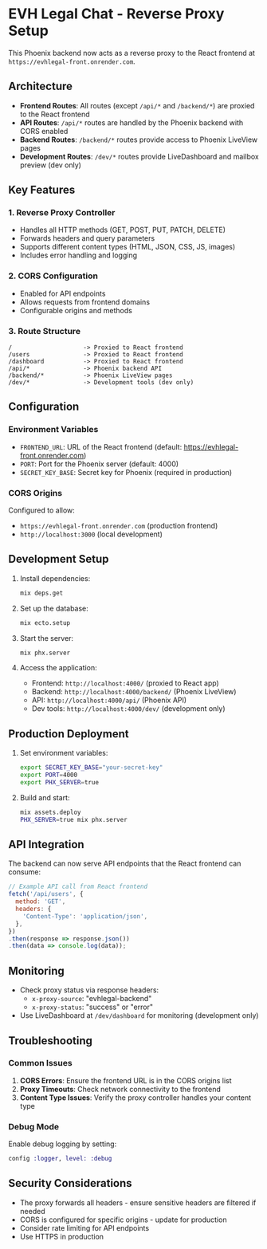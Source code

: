 # EVH Legal Chat - Reverse Proxy Setup

This Phoenix backend now acts as a reverse proxy to the React frontend at `https://evhlegal-front.onrender.com`.

## Architecture

- **Frontend Routes**: All routes (except `/api/*` and `/backend/*`) are proxied to the React frontend
- **API Routes**: `/api/*` routes are handled by the Phoenix backend with CORS enabled
- **Backend Routes**: `/backend/*` routes provide access to Phoenix LiveView pages
- **Development Routes**: `/dev/*` routes provide LiveDashboard and mailbox preview (dev only)

## Key Features

### 1. Reverse Proxy Controller
- Handles all HTTP methods (GET, POST, PUT, PATCH, DELETE)
- Forwards headers and query parameters
- Supports different content types (HTML, JSON, CSS, JS, images)
- Includes error handling and logging

### 2. CORS Configuration
- Enabled for API endpoints
- Allows requests from frontend domains
- Configurable origins and methods

### 3. Route Structure
```
/                    -> Proxied to React frontend
/users               -> Proxied to React frontend  
/dashboard           -> Proxied to React frontend
/api/*               -> Phoenix backend API
/backend/*           -> Phoenix LiveView pages
/dev/*               -> Development tools (dev only)
```

## Configuration

### Environment Variables
- `FRONTEND_URL`: URL of the React frontend (default: https://evhlegal-front.onrender.com)
- `PORT`: Port for the Phoenix server (default: 4000)
- `SECRET_KEY_BASE`: Secret key for Phoenix (required in production)

### CORS Origins
Configured to allow:
- `https://evhlegal-front.onrender.com` (production frontend)
- `http://localhost:3000` (local development)

## Development Setup

1. Install dependencies:
   ```bash
   mix deps.get
   ```

2. Set up the database:
   ```bash
   mix ecto.setup
   ```

3. Start the server:
   ```bash
   mix phx.server
   ```

4. Access the application:
   - Frontend: `http://localhost:4000/` (proxied to React app)
   - Backend: `http://localhost:4000/backend/` (Phoenix LiveView)
   - API: `http://localhost:4000/api/` (Phoenix API)
   - Dev tools: `http://localhost:4000/dev/` (development only)

## Production Deployment

1. Set environment variables:
   ```bash
   export SECRET_KEY_BASE="your-secret-key"
   export PORT=4000
   export PHX_SERVER=true
   ```

2. Build and start:
   ```bash
   mix assets.deploy
   PHX_SERVER=true mix phx.server
   ```

## API Integration

The backend can now serve API endpoints that the React frontend can consume:

```javascript
// Example API call from React frontend
fetch('/api/users', {
  method: 'GET',
  headers: {
    'Content-Type': 'application/json',
  },
})
.then(response => response.json())
.then(data => console.log(data));
```

## Monitoring

- Check proxy status via response headers:
  - `x-proxy-source`: "evhlegal-backend"
  - `x-proxy-status`: "success" or "error"
- Use LiveDashboard at `/dev/dashboard` for monitoring (development only)

## Troubleshooting

### Common Issues

1. **CORS Errors**: Ensure the frontend URL is in the CORS origins list
2. **Proxy Timeouts**: Check network connectivity to the frontend
3. **Content Type Issues**: Verify the proxy controller handles your content type

### Debug Mode

Enable debug logging by setting:
```elixir
config :logger, level: :debug
```

## Security Considerations

- The proxy forwards all headers - ensure sensitive headers are filtered if needed
- CORS is configured for specific origins - update for production
- Consider rate limiting for API endpoints
- Use HTTPS in production

